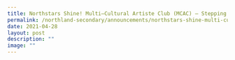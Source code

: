 ```yaml
---
title: Northstars Shine! Multi–Cultural Artiste Club (MCAC) – Stepping Up
permalink: /northland-secondary/announcements/northstars-shine-multi-cultural-artiste-club-stepping-up/
date: 2021-04-28
layout: post
description: ""
image: ""
---
```

